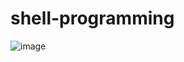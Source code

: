# shell-programming
![image](https://user-images.githubusercontent.com/123438408/214475818-2f5e119d-1b47-4b5a-9b35-b0121c5ea8d8.png)
